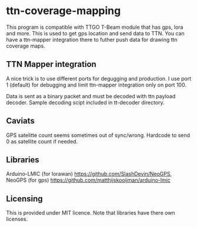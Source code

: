 # ttn-coverage-mapping

This program is compatible with TTGO T-Beam module that has gps, lora and more.
This is used to get gps location and send data to TTN. You can have a ttn-mapper integration
there to futher push data for drawing ttn coverage maps.

## TTN Mapper integration
A nice trick is to use different ports for degugging and production. I use port 1 (default) for debugging and limit ttn-mapper integration only on port 100.

Data is sent as a binary packet and must be decoded with ttn payload decoder. Sample decoding scipt included in tt-decoder directory.


## Caviats
GPS satelitte count seems sometimes out of sync/wrong. Hardcode to send 0 as satellite count if needed.

## Libraries
Arduino-LMIC (for lorawan) https://github.com/SlashDevin/NeoGPS, NeoGPS (for gps) https://github.com/matthijskooijman/arduino-lmic


## Licensing
This is provided under MIT licence.
Note that libraries have there own licenses.


